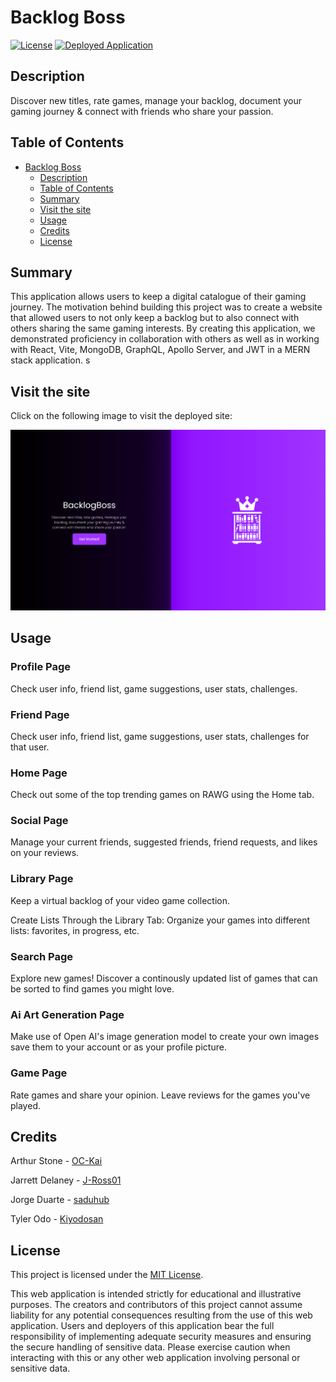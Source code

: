 
# Backlog Boss
[![License](https://img.shields.io/badge/License-MIT-green.svg)](https://opensource.org/license/mit/)
[![Deployed Application](https://img.shields.io/badge/Render-Deployed_Application-46E3B7?logo=render)](https://render.com/)

## Description

Discover new titles, rate games, manage your backlog, document your gaming journey & connect with friends who share your passion.

## Table of Contents

- [Backlog Boss](#backlog-boss)
  - [Description](#description)
  - [Table of Contents](#table-of-contents)
  - [Summary](#summary)
  - [Visit the site](#visit-the-site)
  - [Usage](#usage)
  - [Credits](#credits)
  - [License](#license)

## Summary

This application allows users to keep a digital catalogue of their gaming journey. The motivation behind building this project was to create a website that allowed users to not only keep a backlog but to also connect with others sharing the same gaming interests. By creating this application, we demonstrated proficiency in collaboration with others as well as in working with React, Vite, MongoDB, GraphQL, Apollo Server, and JWT in a MERN stack application.
s
## Visit the site

Click on the following image to visit the deployed site:

[![BacklogBoss Landing Page](/client/src/assets/images/png/backlogbosslanding.png)](https://backlog-boss.onrender.com/)

## Usage

### Profile Page

Check user info, friend list, game suggestions, user stats, challenges.

### Friend Page

Check user info, friend list, game suggestions, user stats, challenges for that user.

### Home Page

Check out some of the top trending games on RAWG using the Home tab.

### Social Page

Manage your current friends, suggested friends, friend requests, and likes on your reviews.

### Library Page

Keep a virtual backlog of your video game collection.

Create Lists Through the Library Tab: Organize your games into different lists: favorites, in progress, etc.

### Search Page

Explore new games! Discover a continously updated list of games that can be sorted to find games you might love.

### Ai Art Generation Page

Make use of Open AI's image generation model to create your own images save them to your account or as your profile picture.

### Game Page

Rate games and share your opinion. Leave reviews for the games you've played.

## Credits

Arthur Stone - [OC-Kai](https://github.com/OC-Kai)

Jarrett Delaney - [J-Ross01](https://github.com/J-Ross01)

Jorge Duarte - [saduhub](https://github.com/saduhub)

Tyler Odo - [Kiyodosan](https://github.com/Kiyodosan)

## License

This project is licensed under the [MIT License](https://opensource.org/license/mit/).

This web application is intended strictly for educational and illustrative purposes. The creators and contributors of this project cannot assume liability for any potential consequences resulting from the use of this web application.
Users and deployers of this application bear the full responsibility of implementing adequate security measures and ensuring the secure handling of sensitive data. Please exercise caution when interacting with this or any other web application involving personal or sensitive data. 
